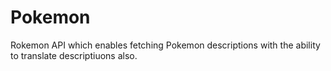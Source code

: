 # Pokemon
Rokemon API which enables fetching Pokemon descriptions with the ability to translate descriptiuons also.

